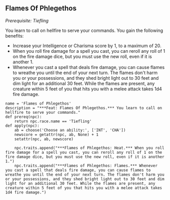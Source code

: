 ## Flames Of Phlegethos
*Prerequisite: Tiefling*

You learn to call on hellfire to serve your commands. You gain the following benefits:

* Increase your Intelligence or Charisma score by 1, to a maximum of 20.
* When you roll fire damage for a spell you cast, you can reroll any roll of 1 on the fire damage dice, but you must use the new roll, even if it is another 1.
* Whenever you cast a spell that deals fire damage, you can cause flames to wreathe you until the end of your next turn. The flames don't harm you or your possessions, and they shed bright light out to 30 feet and dim light for an additional 30 feet. While the flames are present, any creature within 5 feet of you that hits you with a melee attack takes 1d4 fire damage.

```
name = 'Flames of Phlegethos'
description = "***Feat: Flames Of Phlegethos.*** You learn to call on hellfire to serve your commands."
def prereq(npc):
    return npc.race.name == 'Tiefling'
def apply(npc):
    ab = choose('Choose an ability:', ['INT', 'CHA'])
    newscore = getattr(npc, ab, None) + 1
    setattr(npc, ab, newscore)

    npc.traits.append("***Flames of Phlegethos: Heat.*** When you roll fire damage for a spell you cast, you can reroll any roll of 1 on the fire damage dice, but you must use the new roll, even if it is another 1.")
    npc.traits.append("***Flames of Phlegethos: Flames.*** Whenever you cast a spell that deals fire damage, you can cause flames to wreathe you until the end of your next turn. The flames don't harm you or your possessions, and they shed bright light out to 30 feet and dim light for an additional 30 feet. While the flames are present, any creature within 5 feet of you that hits you with a melee attack takes 1d4 fire damage.")
```
